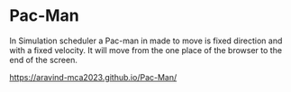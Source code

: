 # Pac-Man

In Simulation scheduler a Pac-man in made to move is fixed direction and with a fixed velocity. 
It will move from the one place of the browser to the end of the screen.

https://aravind-mca2023.github.io/Pac-Man/
